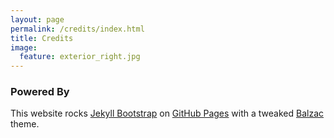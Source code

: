 ```yaml
---
layout: page
permalink: /credits/index.html
title: Credits
image:
  feature: exterior_right.jpg
---
```


### Powered By

This website rocks [Jekyll Bootstrap](http://jekyllbootstrap.com/) on [GitHub Pages](https://github.com/bluemountainbookstore/bluemountainbookstore.github.io) with a tweaked [Balzac](https://github.com/ColeTownsend/Balzac-for-Jekyll) theme.
